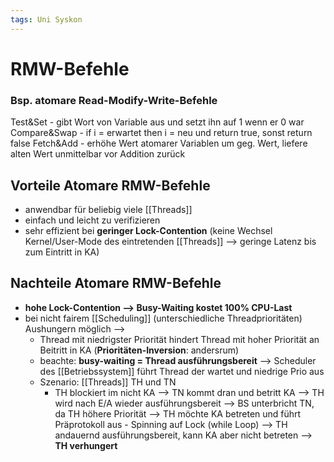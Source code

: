 ```yaml
---
tags: Uni Syskon
---
```

# RMW-Befehle

### Bsp. atomare Read-Modify-Write-Befehle
Test&Set - gibt Wort von Variable aus und setzt ihn auf 1 wenn er 0 war
Compare&Swap - if i = erwartet then i = neu und return true, sonst return false
Fetch&Add - erhöhe Wert atomarer Variablen um geg. Wert, liefere alten Wert unmittelbar vor Addition zurück

## Vorteile Atomare RMW-Befehle
- anwendbar für beliebig viele [[Threads]]
- einfach und leicht zu verifizieren
- sehr effizient bei __geringer Lock-Contention__ (keine Wechsel Kernel/User-Mode des eintretenden [[Threads]] --> geringe Latenz bis zum Eintritt in KA)

## Nachteile Atomare RMW-Befehle
- __hohe Lock-Contention --> Busy-Waiting kostet 100% CPU-Last__
- bei nicht fairem [[Scheduling]] (unterschiedliche Threadprioritäten) Aushungern möglich
-->
	- Thread mit niedrigster Priorität hindert Thread mit hoher Priorität an Beitritt in KA (__Prioritäten-Inversion__: andersrum)
	- beachte: __busy-waiting = Thread ausführungsbereit__ --> Scheduler des [[Betriebssystem]] führt Thread der wartet und niedrige Prio aus
	- Szenario: [[Threads]] TH und TN
		- TH blockiert im nicht KA --> TN kommt dran und betritt KA --> TH wird nach E/A wieder ausführungsbereit --> BS unterbricht TN, da TH höhere Priorität --> TH möchte KA betreten und führt Präprotokoll aus - Spinning auf Lock (while Loop)
--> TH andauernd ausführungsbereit, kann KA aber nicht betreten --> __TH verhungert__